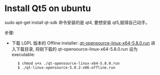 # Install Qt5 on ubuntu

sudo apt-get install qt-sdk 命令安装的是 qt4, 要想安装 qt5,就得自己动手。

步骤:

* 下载 LGPL 版本的 Offline installer:  [qt-opensource-linux-x64-5.8.0.run](http://download.qt.io/official_releases/qt/5.8/5.8.0/qt-opensource-linux-x64-5.8.0.run) 进入下载目录, 将刚下载的 qt-opensource-linux-x64-5.8.0.run 设为 executable:

``` 
      $ chmod u+x ./qt-opensource-linux-x64-5.8.0.run
      $ ./qt-linux-opensource-5.0.2-x86-offline.run
```      
     
